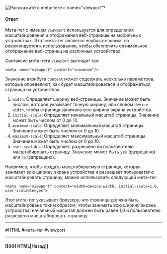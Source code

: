 ![Расскажите о meta-теге с `name="viewport"`?](https://youtu.be/rWEsjNWBoIE?t=36)

#### Ответ

Мета-тег с именем `viewport` используется для определения масштабирования и отображения веб-страницы на мобильных устройствах. Этот мета-тег является необязательным, но рекомендуется к использованию, чтобы обеспечить оптимальное отображение веб-страниц на различных устройствах.

Синтаксис мета-тега `viewport` выглядит так:

```
<meta name="viewport" content="значение"/>
```

Значение атрибута `content` может содержать несколько параметров, которые определяют, как будет масштабироваться и отображаться страница на устройствах:

1. `width`: Определяет ширину веб-страницы. Значение может быть числом, которое указывает точную ширину, или словом `device-width`, чтобы страница занимала всю ширину экрана устройства.
2. `initial-scale`: Определяет начальный масштаб страницы. Значение может быть числом от 0 до 10.
3. `minimum-scale`: Определяет минимальный масштаб страницы. Значение может быть числом от 0 до 10.
4. `maximum-scale`: Определяет максимальный масштаб страницы. Значение может быть числом от 0 до 10.
5. `user-scalable`: Определяет, разрешено ли пользователю масштабировать страницу. Значение может быть `yes` (разрешено) или `no` (запрещено).

Например, чтобы создать масштабируемую страницу, которая занимает всю ширину экрана устройства и разрешает пользователю масштабировать страницу, можно использовать следующий мета-тег:

```
<meta name="viewport" content="width=device-width, initial-scale=1.0, user-scalable=yes">
```

Этот мета-тег указывает браузеру, что страница должна быть масштабирована таким образом, чтобы занимать всю ширину экрана устройства, начальный масштаб должен быть равен 1,0 и пользователю разрешено масштабировать страницу.

___
#HTML #мета-тег #viewport 

___

#### [[001 HTML|Назад]]